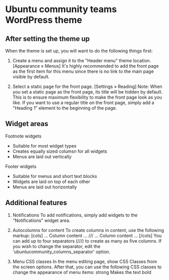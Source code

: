 Ubuntu community teams WordPress theme
======================================

After setting the theme up
--------------------------

When the theme is set up, you will want to do the following things first:

1) Create a menu and assign it to the "Header menu" theme location.
   [Appearance » Menus]
It's highly recommended to add the front page as the first item for this menu
since there is no link to the main page visible by default.

2) Select a static page for the front page.
   [Settings » Reading]
Note: When you set a static page as the front page, its title will be hidden
by default. This is to ensure maximum flexibility to make the front page look
as you like. If you want to use a regular title on the front page, simply add
a "Heading 1" element to the beginning of the page.


Widget areas
------------

Footnote widgets
- Suitable for most widget types
- Creates equally sized columsn for all widgets
- Menus are laid out vertically

Footer widgets
- Suitable for menus and short text blocks
- Widgets are laid on top of each other
- Menus are laid out horizontally


Additional features
-------------------

1) Notifications
To add notifications, simply add widgets to the "Notifications" widget area.

2) Autocolumns for content
To create columns in content, use the following markup:
  [cols]
  ... Column content ...
  ///
  ... Column content ...
  [/cols]
You can add up to four separators (///) to create as many as five columns. If
you wish to change the separator, edit the 'ubuntucommunity_columns_separator'
option.

3) Menu CSS classes
In the menu editing page, show CSS Classes from the screen options. After that,
you can use the following CSS classes to change the appearance of menu items:
	strong		Makes the text bold